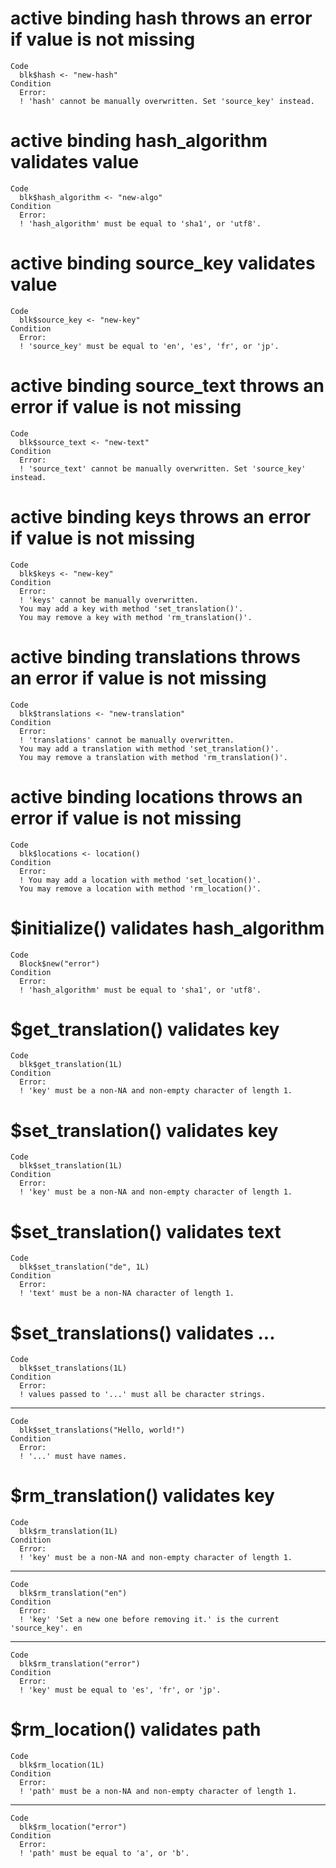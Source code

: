 # active binding hash throws an error if value is not missing

    Code
      blk$hash <- "new-hash"
    Condition
      Error:
      ! 'hash' cannot be manually overwritten. Set 'source_key' instead.

# active binding hash_algorithm validates value

    Code
      blk$hash_algorithm <- "new-algo"
    Condition
      Error:
      ! 'hash_algorithm' must be equal to 'sha1', or 'utf8'.

# active binding source_key validates value

    Code
      blk$source_key <- "new-key"
    Condition
      Error:
      ! 'source_key' must be equal to 'en', 'es', 'fr', or 'jp'.

# active binding source_text throws an error if value is not missing

    Code
      blk$source_text <- "new-text"
    Condition
      Error:
      ! 'source_text' cannot be manually overwritten. Set 'source_key' instead.

# active binding keys throws an error if value is not missing

    Code
      blk$keys <- "new-key"
    Condition
      Error:
      ! 'keys' cannot be manually overwritten.
      You may add a key with method 'set_translation()'.
      You may remove a key with method 'rm_translation()'.

# active binding translations throws an error if value is not missing

    Code
      blk$translations <- "new-translation"
    Condition
      Error:
      ! 'translations' cannot be manually overwritten.
      You may add a translation with method 'set_translation()'.
      You may remove a translation with method 'rm_translation()'.

# active binding locations throws an error if value is not missing

    Code
      blk$locations <- location()
    Condition
      Error:
      ! You may add a location with method 'set_location()'.
      You may remove a location with method 'rm_location()'.

# $initialize() validates hash_algorithm

    Code
      Block$new("error")
    Condition
      Error:
      ! 'hash_algorithm' must be equal to 'sha1', or 'utf8'.

# $get_translation() validates key

    Code
      blk$get_translation(1L)
    Condition
      Error:
      ! 'key' must be a non-NA and non-empty character of length 1.

# $set_translation() validates key

    Code
      blk$set_translation(1L)
    Condition
      Error:
      ! 'key' must be a non-NA and non-empty character of length 1.

# $set_translation() validates text

    Code
      blk$set_translation("de", 1L)
    Condition
      Error:
      ! 'text' must be a non-NA character of length 1.

# $set_translations() validates ...

    Code
      blk$set_translations(1L)
    Condition
      Error:
      ! values passed to '...' must all be character strings.

---

    Code
      blk$set_translations("Hello, world!")
    Condition
      Error:
      ! '...' must have names.

# $rm_translation() validates key

    Code
      blk$rm_translation(1L)
    Condition
      Error:
      ! 'key' must be a non-NA and non-empty character of length 1.

---

    Code
      blk$rm_translation("en")
    Condition
      Error:
      ! 'key' 'Set a new one before removing it.' is the current 'source_key'. en

---

    Code
      blk$rm_translation("error")
    Condition
      Error:
      ! 'key' must be equal to 'es', 'fr', or 'jp'.

# $rm_location() validates path

    Code
      blk$rm_location(1L)
    Condition
      Error:
      ! 'path' must be a non-NA and non-empty character of length 1.

---

    Code
      blk$rm_location("error")
    Condition
      Error:
      ! 'path' must be equal to 'a', or 'b'.

